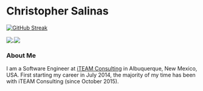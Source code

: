 # Christopher Salinas

[![GitHub Streak](http://github-readme-streak-stats.herokuapp.com?user=casjr13&theme=github-dark-blue)](https://git.io/streak-stats)

<a href="https://github.com/anuraghazra/github-readme-stats">
  <img align="center" src="https://github-readme-stats.vercel.app/api?username=casjr13&count_private=true&show_icons=true&include_all_commits=true" />
</a>

<a href="https://github.com/anuraghazra/github-readme-stats">
  <img align="center" src="https://github-readme-stats.vercel.app/api/top-langs/?username=casjr13&layout=compact&langs_count=6" />
</a>

### About Me
I am a Software Engineer at [iTEAM Consulting](https://iteamnm.com) in Albuquerque, New Mexico, USA. First starting my career in July 2014, the majority of my time has been with iTEAM Consulting (since October 2015).

